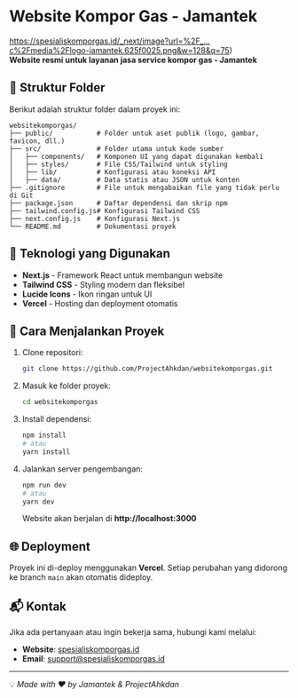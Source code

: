 # Website Kompor Gas - Jamantek

https://spesialiskomporgas.id/_next/image?url=%2F_…c%2Fmedia%2Flogo-jamantek.625f0025.png&w=128&q=75)  
**Website resmi untuk layanan jasa service kompor gas - Jamantek**

## 📂 Struktur Folder
Berikut adalah struktur folder dalam proyek ini:

```
websitekomporgas/
├── public/           # Folder untuk aset publik (logo, gambar, favicon, dll.)
├── src/              # Folder utama untuk kode sumber
│   ├── components/   # Komponen UI yang dapat digunakan kembali
│   ├── styles/       # File CSS/Tailwind untuk styling
│   ├── lib/          # Konfigurasi atau koneksi API
│   ├── data/         # Data statis atau JSON untuk konten
├── .gitignore        # File untuk mengabaikan file yang tidak perlu di Git
├── package.json      # Daftar dependensi dan skrip npm
├── tailwind.config.js# Konfigurasi Tailwind CSS
├── next.config.js    # Konfigurasi Next.js
└── README.md         # Dokumentasi proyek
```

## 🚀 Teknologi yang Digunakan
- **Next.js** - Framework React untuk membangun website
- **Tailwind CSS** - Styling modern dan fleksibel
- **Lucide Icons** - Ikon ringan untuk UI
- **Vercel** - Hosting dan deployment otomatis

## 🔧 Cara Menjalankan Proyek
1. Clone repositori:
   ```bash
   git clone https://github.com/ProjectAhkdan/websitekomporgas.git
   ```
2. Masuk ke folder proyek:
   ```bash
   cd websitekomporgas
   ```
3. Install dependensi:
   ```bash
   npm install
   # atau
   yarn install
   ```
4. Jalankan server pengembangan:
   ```bash
   npm run dev
   # atau
   yarn dev
   ```
   Website akan berjalan di **http://localhost:3000**

## 🌐 Deployment
Proyek ini di-deploy menggunakan **Vercel**. Setiap perubahan yang didorong ke branch `main` akan otomatis dideploy.

## 📬 Kontak
Jika ada pertanyaan atau ingin bekerja sama, hubungi kami melalui:
- **Website**: [spesialiskomporgas.id](https://spesialiskomporgas.id)
- **Email**: support@spesialiskomporgas.id

---
💡 _Made with ❤️ by Jamantek & ProjectAhkdan_

